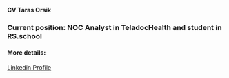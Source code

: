 **CV Taras Orsik**

### Current position: NOC Analyst in TeladocHealth and student in RS.school

#### More details:

[Linkedin Profile](https://www.linkedin.com/in/tarasorsik/) 


